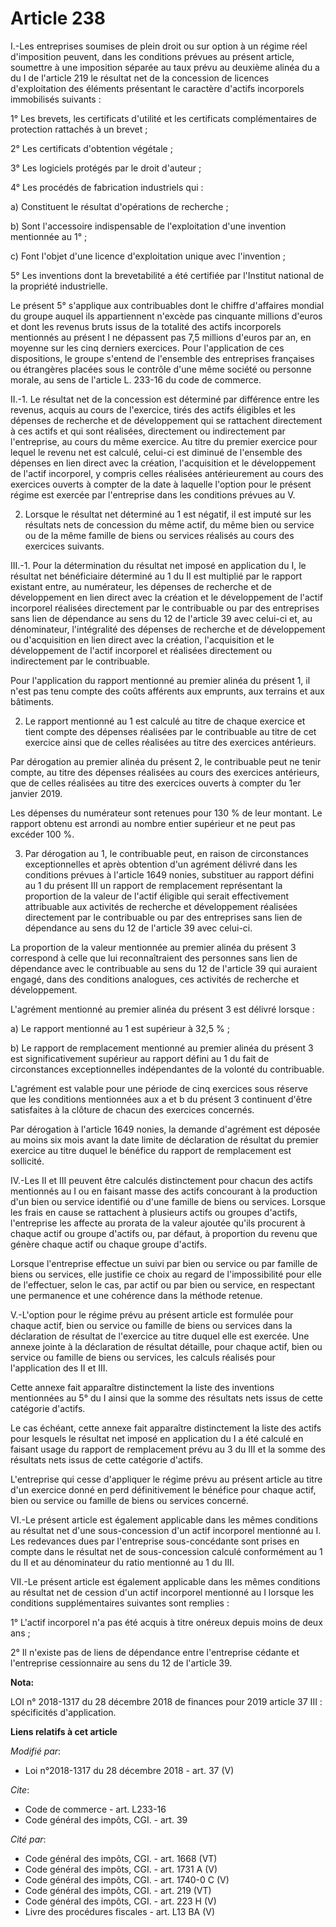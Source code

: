 # Article 238

I.-Les entreprises soumises de plein droit ou sur option à un régime réel d'imposition peuvent, dans les conditions prévues
au présent article, soumettre à une imposition séparée au taux prévu au deuxième alinéa du a du I de l'article 219 le
résultat net de la concession de licences d'exploitation des éléments présentant le caractère d'actifs incorporels
immobilisés suivants : 

1° Les brevets, les certificats d'utilité et les certificats complémentaires de protection rattachés à un brevet ; 

2° Les certificats d'obtention végétale ; 

3° Les logiciels protégés par le droit d'auteur ; 

4° Les procédés de fabrication industriels qui : 

a) Constituent le résultat d'opérations de recherche ; 

b) Sont l'accessoire indispensable de l'exploitation d'une invention mentionnée au 1° ; 

c) Font l'objet d'une licence d'exploitation unique avec l'invention ; 

5° Les inventions dont la brevetabilité a été certifiée par l'Institut national de la propriété industrielle. 

Le présent 5° s'applique aux contribuables dont le chiffre d'affaires mondial du groupe auquel ils appartiennent n'excède pas
cinquante millions d'euros et dont les revenus bruts issus de la totalité des actifs incorporels mentionnés au présent I ne
dépassent pas 7,5 millions d'euros par an, en moyenne sur les cinq derniers exercices. Pour l'application de ces
dispositions, le groupe s'entend de l'ensemble des entreprises françaises ou étrangères placées sous le contrôle d'une même
société ou personne morale, au sens de l'article L. 233-16 du code de commerce. 

II.-1. Le résultat net de la concession est déterminé par différence entre les revenus, acquis au cours de l'exercice, tirés
des actifs éligibles et les dépenses de recherche et de développement qui se rattachent directement à ces actifs et qui sont
réalisées, directement ou indirectement par l'entreprise, au cours du même exercice. Au titre du premier exercice pour lequel
le revenu net est calculé, celui-ci est diminué de l'ensemble des dépenses en lien direct avec la création, l'acquisition et
le développement de l'actif incorporel, y compris celles réalisées antérieurement au cours des exercices ouverts à compter de
la date à laquelle l'option pour le présent régime est exercée par l'entreprise dans les conditions prévues au V. 

2. Lorsque le résultat net déterminé au 1 est négatif, il est imputé sur les résultats nets de concession du même actif, du
même bien ou service ou de la même famille de biens ou services réalisés au cours des exercices suivants. 

III.-1. Pour la détermination du résultat net imposé en application du I, le résultat net bénéficiaire déterminé au 1 du II
est multiplié par le rapport existant entre, au numérateur, les dépenses de recherche et de développement en lien direct avec
la création et le développement de l'actif incorporel réalisées directement par le contribuable ou par des entreprises sans
lien de dépendance au sens du 12 de l'article 39 avec celui-ci et, au dénominateur, l'intégralité des dépenses de recherche
et de développement ou d'acquisition en lien direct avec la création, l'acquisition et le développement de l'actif incorporel
et réalisées directement ou indirectement par le contribuable. 

Pour l'application du rapport mentionné au premier alinéa du présent 1, il n'est pas tenu compte des coûts afférents aux
emprunts, aux terrains et aux bâtiments. 

2. Le rapport mentionné au 1 est calculé au titre de chaque exercice et tient compte des dépenses réalisées par le
contribuable au titre de cet exercice ainsi que de celles réalisées au titre des exercices antérieurs. 

Par dérogation au premier alinéa du présent 2, le contribuable peut ne tenir compte, au titre des dépenses réalisées au cours
des exercices antérieurs, que de celles réalisées au titre des exercices ouverts à compter du 1er janvier 2019. 

Les dépenses du numérateur sont retenues pour 130 % de leur montant. Le rapport obtenu est arrondi au nombre entier supérieur
et ne peut pas excéder 100 %. 

3. Par dérogation au 1, le contribuable peut, en raison de circonstances exceptionnelles et après obtention d'un agrément
délivré dans les conditions prévues à l'article 1649 nonies, substituer au rapport défini au 1 du présent III un rapport de
remplacement représentant la proportion de la valeur de l'actif éligible qui serait effectivement attribuable aux activités
de recherche et développement réalisées directement par le contribuable ou par des entreprises sans lien de dépendance au
sens du 12 de l'article 39 avec celui-ci. 

La proportion de la valeur mentionnée au premier alinéa du présent 3 correspond à celle que lui reconnaîtraient des personnes
sans lien de dépendance avec le contribuable au sens du 12 de l'article 39 qui auraient engagé, dans des conditions
analogues, ces activités de recherche et développement. 

L'agrément mentionné au premier alinéa du présent 3 est délivré lorsque : 

a) Le rapport mentionné au 1 est supérieur à 32,5 % ; 

b) Le rapport de remplacement mentionné au premier alinéa du présent 3 est significativement supérieur au rapport défini au 1
du fait de circonstances exceptionnelles indépendantes de la volonté du contribuable. 

L'agrément est valable pour une période de cinq exercices sous réserve que les conditions mentionnées aux a et b du présent 3
continuent d'être satisfaites à la clôture de chacun des exercices concernés. 

Par dérogation à l'article 1649 nonies, la demande d'agrément est déposée au moins six mois avant la date limite de
déclaration de résultat du premier exercice au titre duquel le bénéfice du rapport de remplacement est sollicité. 

IV.-Les II et III peuvent être calculés distinctement pour chacun des actifs mentionnés au I ou en faisant masse des actifs
concourant à la production d'un bien ou service identifié ou d'une famille de biens ou services. Lorsque les frais en cause
se rattachent à plusieurs actifs ou groupes d'actifs, l'entreprise les affecte au prorata de la valeur ajoutée qu'ils
procurent à chaque actif ou groupe d'actifs ou, par défaut, à proportion du revenu que génère chaque actif ou chaque groupe
d'actifs. 

Lorsque l'entreprise effectue un suivi par bien ou service ou par famille de biens ou services, elle justifie ce choix au
regard de l'impossibilité pour elle de l'effectuer, selon le cas, par actif ou par bien ou service, en respectant une
permanence et une cohérence dans la méthode retenue. 

V.-L'option pour le régime prévu au présent article est formulée pour chaque actif, bien ou service ou famille de biens ou
services dans la déclaration de résultat de l'exercice au titre duquel elle est exercée. Une annexe jointe à la déclaration
de résultat détaille, pour chaque actif, bien ou service ou famille de biens ou services, les calculs réalisés pour
l'application des II et III. 

Cette annexe fait apparaître distinctement la liste des inventions mentionnées au 5° du I ainsi que la somme des résultats
nets issus de cette catégorie d'actifs. 

Le cas échéant, cette annexe fait apparaître distinctement la liste des actifs pour lesquels le résultat net imposé en
application du I a été calculé en faisant usage du rapport de remplacement prévu au 3 du III et la somme des résultats nets
issus de cette catégorie d'actifs. 

L'entreprise qui cesse d'appliquer le régime prévu au présent article au titre d'un exercice donné en perd définitivement le
bénéfice pour chaque actif, bien ou service ou famille de biens ou services concerné. 

VI.-Le présent article est également applicable dans les mêmes conditions au résultat net d'une sous-concession d'un actif
incorporel mentionné au I. Les redevances dues par l'entreprise sous-concédante sont prises en compte dans le résultat net de
sous-concession calculé conformément au 1 du II et au dénominateur du ratio mentionné au 1 du III. 

VII.-Le présent article est également applicable dans les mêmes conditions au résultat net de cession d'un actif incorporel
mentionné au I lorsque les conditions supplémentaires suivantes sont remplies : 

1° L'actif incorporel n'a pas été acquis à titre onéreux depuis moins de deux ans ; 

2° Il n'existe pas de liens de dépendance entre l'entreprise cédante et l'entreprise cessionnaire au sens du 12 de l'article
39.

**Nota:**

LOI n° 2018-1317 du 28 décembre 2018 de finances pour 2019 article 37 III : spécificités d'application.

**Liens relatifs à cet article**

_Modifié par_:

  - Loi n°2018-1317 du 28 décembre 2018 - art. 37 (V)

_Cite_:

  - Code de commerce - art. L233-16
  - Code général des impôts, CGI. - art. 39

_Cité par_:

  - Code général des impôts, CGI. - art. 1668 (VT)
  - Code général des impôts, CGI. - art. 1731 A (V)
  - Code général des impôts, CGI. - art. 1740-0 C (V)
  - Code général des impôts, CGI. - art. 219 (VT)
  - Code général des impôts, CGI. - art. 223 H (V)
  - Livre des procédures fiscales - art. L13 BA (V)
